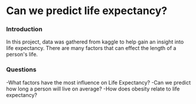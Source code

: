 # Can we predict life expectancy?

### Introduction
In this project, data was gathered from kaggle to help gain an insight into life expectancy. There are many factors that can effect the length of a person's life. 

### Questions
-What factors have the most influence on Life Expectancy?
-Can we predict how long a person will live on average?
-How does obesity relate to life expectancy?
